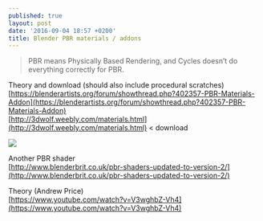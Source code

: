 ```yaml
---
published: true
layout: post
date: '2016-09-04 18:57 +0200'
title: Blender PBR materials / addons
---
```

> PBR means Physically Based Rendering, and Cycles doesn’t do everything correctly for PBR.

Theory and download (should also include procedural scratches)  
[https://blenderartists.org/forum/showthread.php?402357-PBR-Materials-Addon](https://blenderartists.org/forum/showthread.php?402357-PBR-Materials-Addon)  
[http://3dwolf.weebly.com/materials.html](http://3dwolf.weebly.com/materials.html) < download  

![](http://www.blendernation.com/wp-content/uploads/2016/07/155bfcb867bb98cb7861-728x289.jpg)

Another PBR shader  
[http://www.blenderbrit.co.uk/pbr-shaders-updated-to-version-2/](http://www.blenderbrit.co.uk/pbr-shaders-updated-to-version-2/)

Theory (Andrew Price)  
[https://www.youtube.com/watch?v=V3wghbZ-Vh4](https://www.youtube.com/watch?v=V3wghbZ-Vh4)